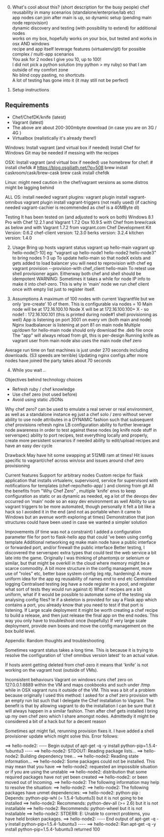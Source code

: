 0. What's cool about this? (short description for the busy people)
  chef reusability in many scenarios (standalone/enterprise/lab etc)  
  app nodes can join after main is up, so dynamic setup (pending main node reprovision)  
  dynamic discovery and testing (with possibility to extend) for additional nodes  
  works on my box, hopefully works on your box, but tested and works in osx AND windows  
  recipe and app itself leverage features (virtualenv/git) for possible complex / multi-app scenarios  
  You ask for 2 nodes I give you 10, up to 100!  
  I did not pick a python solution (my python > my ruby) so that I am outside of my comfort zone  
  No blind copy pasting, no shortcuts  
  A lot of testing has gone into it (it may still not be perfect)  

1. Setup instructions

Requirements
-----------
- Chef/ChefDK/knife (latest) 
- Vagrant (latest)
- The above are about 200-300mbyte download (in case you are on 3G / 4G )
- Virtualbox (realistically it's already there!)

Windows: 
  Install vagrant (and virtual box if needed)
  Install Chef for Windows
  Git may be needed if messing with the recipes

OSX: 
  Install vagrant (and virtual box if needed)
  use homebrew for chef:
    # install chefdk
    # https://blog.osgiliath.net/?p=508
    brew install caskroom/cask/brew-cask
    brew cask install chefdk

Linux:
  might need caution in the chef/vagrant versions as some distros might be lagging behind 


ALL OS:
  install needed vagrant plugins: 
  vagrant plugin install vagrant-omnibus
  vagrant plugin install vagrant-triggers (not really used)
  (if caching needed vagrant-cachier is recommended as chef is a 40MByte dl)

Testing
  It has been tested on (and adjusted to work on both)
   Windows 8.1 Pro with Chef 12.2.1 and Vagrant 1.7.2
   Osx 10.9.5 with Chef from brew/cask as below and with Vagrant 1.7.2 from vagrant.com 
      Chef Development Kit Version: 0.6.2
      chef-client version: 12.3.0
      berks version: 3.2.4
      kitchen version: 1.4.0

2. Usage
  Bring up hosts 
    vagrant status
    vagrant up hello-main
    vagrant up hello-node[1-10] eg: "vagrant up hello-node1 hello-node2 hello-node3" to bring nodes 1-3 up
  To update hello-main so that nodeX exists and gets added to load balancer you will need to reprovision with chef eg
    vagrant provision --provision-with chef_client hello-main
    To retest use shell provisioner again. Eitherway both chef and shell should be idempotent
    WARNING: Sometimes it takes a while for node IP info to make it into chef-zero. This is why in 'main' node we run chef client once with empty list just to register itself. 

3. Assumptions
	A maximum of 100 nodes with current Vagrantfile but we only 'pre-create' 10 of them. This is configurable via
		nodes = 10
	Main node will be at 172.16.100.10 
	Node X will be at 172.16.100.100+ X - so node1 : 172.16.100.101 (this is printed during node#1 shell provisioning as well)
	App is listening on port 3001 on every vm (both main and node)
	Nginx loadbalancer is listening at port 81 on main node
	Multiple up/down for hello-main node should only download the .deb file once
    The "app" will always reload from git, this is per-design
    Running knife as vagrant user from main node also uses the main node chef zero

Average run time on fast machines is just under 270 seconds including downloads. (S3 speeds are terrible)
Updating nginx configs after more nodes have joined the party takes about 70 seconds 

4. While you wait .. 

Objectives behind technology choices
* Refresh ruby / chef knowledge
* Use chef zero (not used before)
* Avoid using static JSONs 

Why chef zero? 
  can be used to emulate a real server or real environment, as well as a standalone instance eg just a chef solo / zero without server
  ability to use node attributes in a DYNAMIC fashion such that subsequent chef provisions refresh nginx LB configuration
  ability to further leverage node awareness in order to test against these nodes (eg knife node stuff in serverspec)
  ability to port recipes, test everything locally and properly, create more persistent scenarios if needed
  ability to edit/upload recipes and have an easy dev cycle 


Drawback
  May have hit some swapping at 512MB ram at times!
  Hit issues specific to vagrant/chef across win/osx and issues around chef zero provisioning 

Current features
  Support for arbitrary nodes
  Custom recipe for flask application that installs virtualenv, supervisord, service for supervisord with notifications for templates (chef-repo/hello-app/ ) and cloning from git 
  All the benefits from "Why Chef Zero" , multiple 'knife' envs to keep configuration as static or as dynamic as needed, eg a lot of the devops dev occurred on 'main' node so an easy dev environment as well
  Ability to use vagrant triggers to be more automated, though personally it felt a bit like a hack so I avoided it in the end (and not as portable when it came to Windows but an avenue worth exploring at times)
  Demonstration that json structures could have been used in case we wanted a simpler solution


Improvements (if time was not a constraint)
  I added a configuration parameter file for port to flask-hello app that could 've been using config template
  Additional networking eg make main node have a public interface or forwarded port, and/or firewall the public interface
  Better testing, I discovered the serverspec extra types that could test the web service a bit late into the game. Originally I was thinking of phantomjs or selenium or similar, but that might be overkill in the cloud where memory might be a scarce commodity. 
  A bit more structure in the config management, more use of "roles" etc, better base system config (eg ntp, hardening)
  A more uniform idea for the app eg reusability of names end to end etc
  Centralised logging
  Centralised testing (eg have a node register in a pool, and register what sort of tests they would run against it)
  What if recipes are a bit uniform, what if it would be possible to automate some of the testing via analysing config files? Ie if a skeleton is provided for say a Flask app which contains a port, you already know that you need to test if that port is listening.
  If Large scale deployment it might be worth creating a chef recipe to build a release, and then just release the final app on the end nodes. This way you only have to troubleshoot once (hopefully) 
  If very large scale deployment, provide own boxes and move the config management on the box build level. 


Appendix: Random thoughts and troubleshooting
 
Sometimes vagrant status takes a long time. This is because it is trying to resolve the configuration of 'chef omnibus version latest' to an actual value. 

If hosts arent getting deleted from chef-zero it means that 'knife' is not working on the vagrant host (outside of VMs). 

Inconsistent behaviours
Vagrant on windows runs chef zero on 127.0.0.1:8889 within the VM and maps cookbooks and such under /tmp while in OSX vagrant runs it outside of the VM. This was a bit of a problem because originally I used this method:
 I asked for a chef zero provision with an empty run list such that I delegate the Chef installation to Vagrant. The benefit is that by allowing vagrant to do the installation I can be sure that it will always happen in a similar fashion. Then after chef gets installed I bring up my own chef zero which I share amongst nodes. Admittedly it might be considered a bit of a hack but for a decent reason

 Sometimes apt might fail, rerunning provision fixes it. I have added a shell provisioner update which might solve this. Error follows: 

==> hello-node2: ---- Begin output of apt-get -q -y install python-pip=1.5.4-1ubuntu3 ----
==> hello-node2: STDOUT: Reading package lists...
==> hello-node2: Building dependency tree...
==> hello-node2: Reading state information...
==> hello-node2: Some packages could not be installed. This may mean that you have
==> hello-node2: requested an impossible situation or if you are using the unstable
==> hello-node2: distribution that some required packages have not yet been created
==> hello-node2: or been moved out of Incoming.
==> hello-node2: The following information may help to resolve the situation:
==> hello-node2:
==> hello-node2: The following packages have unmet dependencies:
==> hello-node2:  python-pip : Depends: python-pip-whl (= 1.5.4-1ubuntu3) but it is not going to be installed
==> hello-node2:               Recommends: python-dev-all (>= 2.6) but it is not installable
==> hello-node2:               Recommends: python-wheel but it is not installable
==> hello-node2: STDERR: E: Unable to correct problems, you have held broken packages.
==> hello-node2: ---- End output of apt-get -q -y install python-pip=1.5.4-1ubuntu3 ----
==> hello-node2: Ran apt-get -q -y install python-pip=1.5.4-1ubuntu3 returned 100




